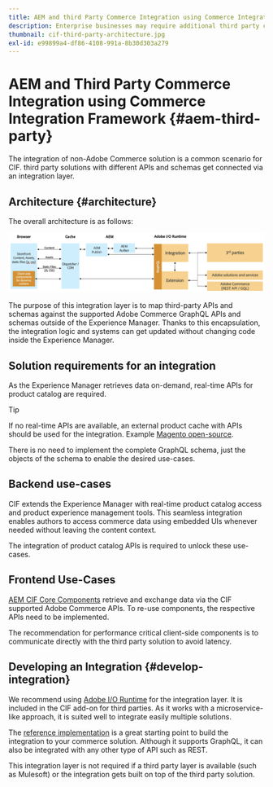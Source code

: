 ```yaml
---
title: AEM and third Party Commerce Integration using Commerce Integration Framework
description: Enterprise businesses may require additional third party commerce solutions to power their storefront. The Commerce Integration Framework (CIF) can be used in such integration scenarios to connect a third party commerce solution to Adobe Experience Manager using I/O Runtime.
thumbnail: cif-third-party-architecture.jpg
exl-id: e99899a4-df86-4108-991a-8b30d303a279
---
```

# AEM and Third Party Commerce Integration using Commerce Integration Framework {#aem-third-party}

The integration of non-Adobe Commerce solution is a common scenario for CIF. third party solutions with different APIs and schemas get connected via an integration layer.

## Architecture {#architecture}

The overall architecture is as follows:

![AEM non-Magento/third Party Architecture Overview](../assets//AEM_nonMagento_Architecture.png)

The purpose of this integration layer is to map third-party APIs and schemas against the supported Adobe Commerce GraphQL APIs and schemas outside of the Experience Manager. Thanks to this encapsulation, the integration logic and systems can get updated without changing code inside the Experience Manager.

## Solution requirements for an integration

As the Experience Manager retrieves data on-demand, real-time APIs for product catalog are required.

>[!TIP]
>
>If no real-time APIs are available, an external product cache with APIs should be used for the integration. Example [Magento open-source](https://magento.com/products/magento-open-source).

There is no need to implement the complete GraphQL schema, just the objects of the schema to enable the desired use-cases.

## Backend use-cases

CIF extends the Experience Manager with real-time product catalog access and product experience management tools. This seamless integration enables authors to access commerce data using embedded UIs whenever needed without leaving the content context.

The integration of product catalog APIs is required to unlock these use-cases.

## Frontend Use-Cases

[AEM CIF Core Components](https://github.com/adobe/aem-core-cif-components) retrieve and exchange data via the CIF supported Adobe Commerce APIs. To re-use components, the respective APIs need to be implemented.

The recommendation for performance critical client-side components is to communicate directly with the third party solution to avoid latency.

## Developing an Integration {#develop-integration}

We recommend using [Adobe I/O Runtime](https://www.adobe.io/apis/experienceplatform/runtime.html) for the integration layer. It is included in the CIF add-on for third parties. As it works with a microservice-like approach, it is suited well to integrate easily multiple solutions.

The [reference implementation](https://github.com/adobe/commerce-cif-graphql-integration-reference) is a great starting point to build the integration to your commerce solution. Although it supports GraphQL, it can also be integrated with any other type of API such as REST.

This integration layer is not required if a third party layer is available (such as Mulesoft) or the integration gets built on top of the third party solution.
